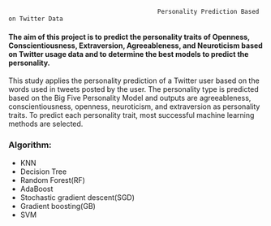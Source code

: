 
                                             Personality Prediction Based on Twitter Data
#### The aim of this project is to predict the personality traits of Openness, Conscientiousness, Extraversion, Agreeableness, and Neuroticism based on Twitter usage data and to determine the best models to predict the personality.      
This study applies the personality prediction of a Twitter user based on the words used in tweets posted by the user. The personality type is predicted based on the Big Five Personality Model and outputs are agreeableness, conscientiousness, openness, neuroticism, and extraversion as personality traits. To predict each personality trait, most successful machine learning methods are selected.


### Algorithm:
* KNN
* Decision Tree
* Random Forest(RF)
* AdaBoost
* Stochastic gradient descent(SGD)
* Gradient boosting(GB)
* SVM




